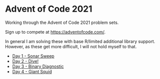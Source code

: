 # Advent of Code 2021

Working through the Advent of Code 2021 problem sets.

Sign up to compete at https://adventofcode.com/.

In general I am solving these with base R/limited additional library support. 
However, as these get more difficult, I will not hold myself to that. 

- [Day 1 - Sonar Sweep](solutions/Day-01.Rmd)
- [Day 2 - Dive!](solutions/Day-02.Rmd)
- [Day 3 - Binary Diagnostic](solutions/Day-03.Rmd)
- [Day 4 - Giant Squid](solutions/Day-04.Rmd)

